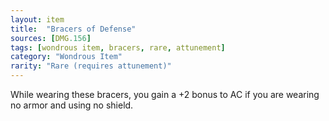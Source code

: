 ```yaml
---
layout: item
title:  "Bracers of Defense"
sources: [DMG.156]
tags: [wondrous item, bracers, rare, attunement]
category: "Wondrous Item"
rarity: "Rare (requires attunement)"
---
```


While wearing these bracers, you gain a +2 bonus to AC if you are wearing no armor and using no shield.
